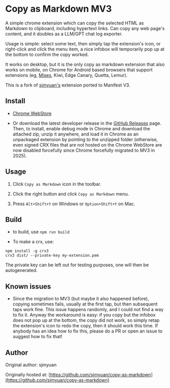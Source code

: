 # Copy as Markdown MV3

A simple chrome extension which can copy the selected HTML as Markdown to clipboard, including hypertext links. Can copy any web page's content, and it doubles as a LLM/GPT chat log exporter.

Usage is simple: select some text, then simply tap the extension's icon, or right-click and click the menu item, a nice infobox will temporarily pop up at the bottom to confirm the copy worked.

It works on desktop, but it is the only copy as markdown extension that also works on mobile, on Chrome for Android based browsers that support extensions (eg, [Mises](https://github.com/mises-id/mises-browser-core), Kiwi, Edge Canary, Quetta, Lemur).

This is a fork of [sjmyuan's](https://github.com/sjmyuan/copy-as-markdown) extension ported to Manifest V3.

## Install

* [Chrome WebStore](https://chrome.google.com/webstore/detail/copy-as-markdown/pcmnmggfchmeohmflkfocnkackgcnlln?authuser=0&hl=en)

* Or download the latest developer release in the [GitHub Releases](https://github.com/lrq3000/copy-as-markdown/releases/) page. Then, to install, enable debug mode in Chrome and download the attached zip, unzip it anywhere, and load it in Chrome as an unpackaged extension by pointing to the unzipped folder (otherwise, even signed CRX files that are not hosted on the Chrome WebStore are now disabled forcefully since Chrome forcefully migrated to MV3 in 2025).

## Usage

1. Click `Copy as Markdown` icon in the toolbar.

2. Click the right button and click `Copy as Markdown` menu.

3. Press `Alt+Shift+Y` on Windows or `Option+Shift+Y` on Mac.

## Build

* to build, use `npm run build`

* To make a crx, use:

```
npm install -g crx3
crx3 dist/ --private-key my-extension.pem
```

The private key can be left out for testing purposes, one will then be autogenerated.

## Known issues

* Since the migration to MV3 (but maybe it also happened before), copying sometimes fails, usually at the first tap, but then subsequent taps work fine. This issue happens randomly, and I could not find a way to fix it. Anyway the workaround is easy: if you copy but the infobox does not pop up at the bottom, the copy did not work, so simply retap the extension's icon to redo the copy, then it should work this time. If anybody has an idea how to fix this, please do a PR or open an issue to suggest how to fix that!

## Author

Original author: sjmyuan

Originally hosted at: [https://github.com/sjmyuan/copy-as-markdown](https://github.com/sjmyuan/copy-as-markdown)
